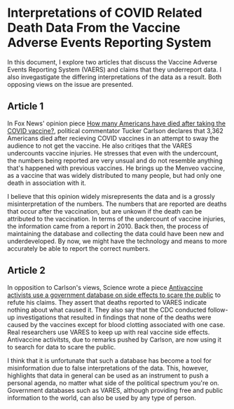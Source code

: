 # Interpretations of COVID Related Death Data From the Vaccine Adverse Events Reporting System 

In this document, I explore two articles that discuss the Vaccine Adverse Events Reporting System (VAERS) and claims that they underreport data. I also invegastigate the differing interpretations of the data as a result. Both opposing views on the issue are presented.

## Article 1
In Fox News' opinion piece [How many Americans have died after taking the COVID vaccine?](https://www.foxnews.com/opinion/tucker-carlson-how-many-americans-have-died-after-taking-the-covid-vaccine), political commentator Tucker Carlson declares that 3,362 Americans died after recieving COVID vaccines in an attempt to sway the audience to not get the vaccine. He also critiqes that the VARES undercounts vaccine injuries. He stresses that even with the undercount, the numbers being reported are very unsual and do not resemble anything that's happened with previous vaccines. He brings up the Menveo vaccine, as a vaccine that was widely distributed to many people, but had only one death in association with it. 

I believe that this opinion widely misrepresents the data and is a grossly misinterpretation of the numbers. The numbers that are reported are deaths that occur after the vaccination, but are unkown if the death can be attributed to the vaccination. In terms of the undercount of vaccine injuries, the information came from a report in 2010. Back then, the process of maintaining the database and collecting the data could have been new and underdeveloped. By now, we might have the technology and means to more accurately be able to report the correct numbers. 

## Article 2
In opposition to Carlson's views, Science wrote a piece [Antivaccine activists use a government database on side effects to scare the public](https://www.science.org/content/article/antivaccine-activists-use-government-database-side-effects-scare-public) to refute his claims. They assert that deaths reported to VARES indicate nothing about what caused it. They also say that the CDC conducted follow-up investigations that resulted in findings that none of the deaths were caused by the vaccines except for blood clotting associated with one case. Real researchers use VARES to keep up with real vaccine side effects. Antivaccine activitsts, due to remarks pushed by Carlson, are now using it to search for data to scare the public. 

I think that it is unfortunate that such a database has become a tool for misinformation due to false interpretations of the data. This, however, highlights that data in general can be used as an instrument to push a personal agenda, no matter what side of the political spectrum you're on. Government databases such as VARES, although providing free and public information to the world, can also be used by any type of person.  
